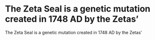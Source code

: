 # The Zeta Seal is a genetic mutation created in 1748 AD by the Zetas’

The Zeta Seal is a genetic mutation created in 1748 AD by the Zetas’